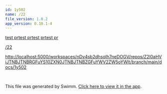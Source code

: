 ```yaml
---
id: 1y502
name: /22
file_version: 1.0.2
app_version: 0.10.1-4
---
```


[test pr](test-pr.60bvm.sw.md)[test pr](test-pr.60bvm.sw.md)[test pr](test-pr.60bvm.sw.md)[test pr](test-pr.60bvm.sw.md)

[/22](22.1y502.sw.md)

[http://localhost:5000/workspaces/nDv4sb2dhsqIh7neDOGV/repos/Z2l0aHViJTNBJTNBRGFuYS10ZXN0JTNBJTNBZGFuYWV2ZW5oYWlt/branch/main/docs/1y502](http://localhost:5000/workspaces/nDv4sb2dhsqIh7neDOGV/repos/Z2l0aHViJTNBJTNBRGFuYS10ZXN0JTNBJTNBZGFuYWV2ZW5oYWlt/branch/main/docs/1y502)

<br/>

This file was generated by Swimm. [Click here to view it in the app](http://localhost:5000/repos/Z2l0aHViJTNBJTNBRGFuYS10ZXN0JTNBJTNBZGFuYWV2ZW5oYWlt/docs/1y502).
